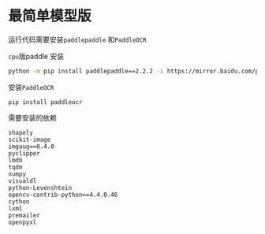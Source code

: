 # 最简单模型版

运行代码需要安装`paddlepaddle` 和`PaddleOCR`



`cpu`版paddle 安装

```bash
python -m pip install paddlepaddle==2.2.2 -i https://mirror.baidu.com/pypi/simple
```

安装`PaddleOCR`

```
pip install paddleocr
```



需要安装的依赖

```
shapely
scikit-image
imgaug==0.4.0
pyclipper
lmdb
tqdm
numpy
visualdl
python-Levenshtein
opencv-contrib-python==4.4.0.46
cython
lxml
premailer
openpyxl
```



